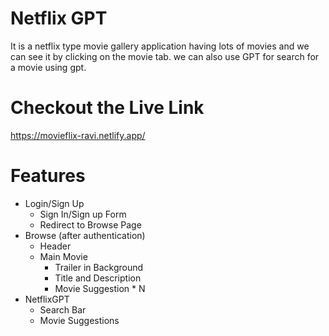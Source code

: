 # Netflix GPT
 It is a netflix type movie gallery application having lots of movies and we can see it by clicking on the movie tab. we can also use GPT for search for a movie using gpt.

# Checkout the Live Link
https://movieflix-ravi.netlify.app/
 # Features
 - Login/Sign Up
    - Sign In/Sign up Form
    - Redirect to Browse Page
- Browse (after authentication)
    - Header
    - Main Movie
        - Trailer in Background
        - Title and Description
        - Movie Suggestion * N
- NetflixGPT
    - Search Bar
    - Movie Suggestions
